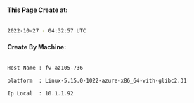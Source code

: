 
   
#### This Page Create at:

```bash

2022-10-27 - 04:32:57 UTC

```

#### Create By Machine:

```bash

Host Name : fv-az105-736

platform  : Linux-5.15.0-1022-azure-x86_64-with-glibc2.31

Ip Local  : 10.1.1.92

```

